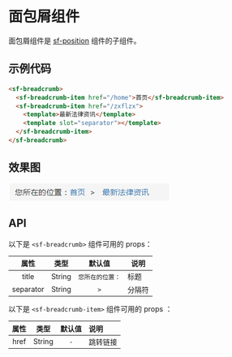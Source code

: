 # 面包屑组件
面包屑组件是 [sf-position](./position.html) 组件的子组件。

## 示例代码

```html 
<sf-breadcrumb>
  <sf-breadcrumb-item href="/home">首页</sf-breadcrumb-item>
  <sf-breadcrumb-item href="/zxflzx">
    <template>最新法律资讯</template>
    <template slot="separator"></template>
  </sf-breadcrumb-item>
</sf-breadcrumb>
```

## 效果图

![preview](./media/breadcrumb.png)

## API
以下是 `<sf-breadcrumb>` 组件可用的 props：

| 属性 | 类型 | 默认值 | 说明 |
| :---: | :---: | :---: | --- |
| title | String | `您所在的位置：` | 标题 |
| separator | String | `>` | 分隔符 |

以下是 `<sf-breadcrumb-item>` 组件可用的 props ：

| 属性 | 类型 | 默认值 | 说明 |
| :---: | :---: | :---: | :--- |
| href | String | `-` | 跳转链接 |